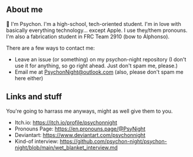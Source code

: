 ## About me
👋 I'm Psychon. I'm a high-school, tech-oriented student. I'm in love with basically everything technology... except Apple. 
I use they/them pronouns.
I'm also a fabrication student in FRC Team 2910 (bow to Alphonso).

There are a few ways to contact me:
- Leave an issue (or something) on my psychon-night repository (I don't use it for anything, so go right ahead. Just don't spam me, please.)
- Email me at PsychonNight@outlook.com (also, please don't spam me here either)

## Links and stuff
You're going to harrass me anyways, might as well give them to you.
- Itch.io: https://itch.io/profile/psychonnight
- Pronouns Page: https://en.pronouns.page/@PsyNight
- Deviantart: https://www.deviantart.com/psychonnight
- Kind-of interview: https://github.com/psychon-night/psychon-night/blob/main/wet_blanket_interview.md
